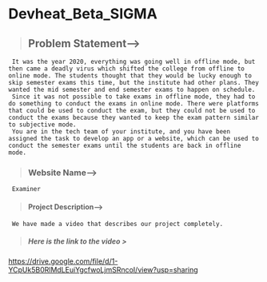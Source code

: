 # Devheat_Beta_SIGMA
>## Problem Statement-->
     It was the year 2020, everything was going well in offline mode, but then came a deadly virus which shifted the college from offline to online mode. The students thought that they would be lucky enough to skip semester exams this time, but the institute had other plans. They wanted the mid semester and end semester exams to happen on schedule.
     Since it was not possible to take exams in offline mode, they had to do something to conduct the exams in online mode. There were platforms that could be used to conduct the exam, but they could not be used to conduct the exams because they wanted to keep the exam pattern similar to subjective mode.
     You are in the tech team of your institute, and you have been assigned the task to develop an app or a website, which can be used to conduct the semester exams until the students are back in offline mode.
>### Website Name--> 
     Examiner
>#### Project Description--> 
     We have made a video that describes our project completely.
>##### Here is the link to the video >
https://drive.google.com/file/d/1-YCpUk5B0RlMdLEuiYgcfwoLjmSRncoI/view?usp=sharing
